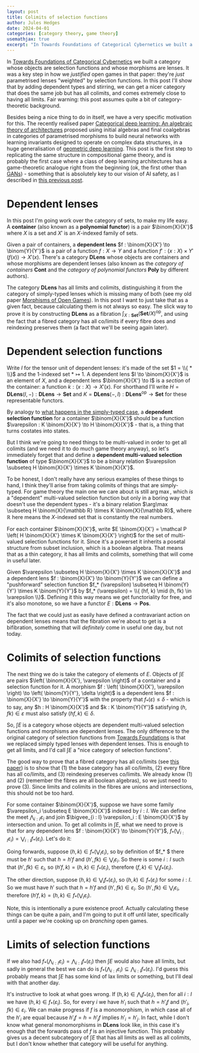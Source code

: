 ```yaml
---
layout: post
title: Colimits of selection functions
author: Jules Hedges
date: 2024-04-01
categories: [category theory, game theory]
usemathjax: true 
excerpt: "In Towards Foundations of Categorical Cybernetics we built a category whose objects are selection functions and whose morphisms are lenses. It was a key step in how we justified open games in that paper: they're just parametrised lenses weighted by selection functions. In this post I'll show that by adding dependent types and stirring, we can get a nicer category that does the same job but has all colimits, and comes extremely close to having all limits. Fair warning: this post assumes quite a bit of category-theoretic background."
---
```


In [Towards Foundations of Categorical Cybernetics](https://arxiv.org/abs/2105.06332) we built a category whose objects are selection functions and whose morphisms are lenses. It was a key step in how we *justified* open games in that paper: they're *just* parametrised lenses "weighted" by selection functions. In this post I'll show that by adding dependent types and stirring, we can get a nicer category that does the same job but has all colimits, and comes extremely close to having all limits. Fair warning: this post assumes quite a bit of category-theoretic background.

Besides being a nice thing to do in itself, we have a very specific motivation for this. The recently realised paper [Categorical deep learning: An algebraic theory of architectures](https://arxiv.org/abs/2402.15332) proposed using initial algebras and final coalgebras in categories of parametrised morphisms to build neural networks with learning invariants designed to operate on complex data structures, in a huge generalisation of [geometric deep learning](https://geometricdeeplearning.com/). This post is the first step to replicating the same structure in compositional game theory, and is probably the first case where a class of deep learning architectures has a game-theoretic analogue right from the beginning (ok, the first other than [GANs](https://en.wikipedia.org/wiki/Generative_adversarial_network)) - something that is absolutely key to our vision of AI safety, as I described in [this previous post](https://cybercat.institute/2024/03/18/learning-invariant-preferences/).

# Dependent lenses

In this post I'm going work over the category of sets, to make my life easy. A **container** (also known as a **polynomial functor**) is a pair $\binom{X}{X'}$ where $X$ is a set and $X'$ is an $X$-indexed family of sets.

Given a pair of containers, a **dependent lens** $f : \binom{X}{X'} \to \binom{Y}{Y'}$ is a pair of a function $f : X \to Y$ and a function $f' : (x : X) \times Y' (f (x)) \to X' (x)$. There's a category $\mathbf{DLens}$ whose objects are containers and whose morphisms are dependent lenses (also known as the *category of containers* $\mathbf{Cont}$ and the *category of polynomial functors* $\mathbf{Poly}$ by different authors).

The category $\mathbf{DLens}$ has all limits and colimits, distinguishing it from the category of simply-typed lenses which is missing many of both (see my old paper [Morphisms of Open Games](https://arxiv.org/abs/1711.07059)). In this post I want to just take that as a given fact, because calculating them is not always so easy. The slick way to prove it is by constructing $\mathbf{DLens}$ as a fibration $\int_{X : \mathbf{Set}} \left( \mathbf{Set} / X \right)^\mathrm {op}$, and using the fact that a fibred category has all co/limits if every fibre does and reindexing preserves them (a fact that we'll be seeing again later).

# Dependent selection functions

Write $I$ for the tensor unit of dependent lenses: it's made of the set $1 = \\{ * \\}$ and the $1$-indexed set $* \mapsto 1$. A dependent lens $I \to \binom{X}{X'}$ is an element of $X$, and a dependent lens $\binom{X}{X'} \to I$ is a *section* of the container: a function $k : (x : X) \to X' (x)$. For shorthand I'll write $H = \mathbf{DLens} (I, -) : \mathbf{DLens} \to \mathbf{Set}$ and $K = \mathbf{DLens} (-, I) : \mathbf{DLens}^\mathrm{op} \to \mathbf{Set}$ for these representable functors.

By analogy to [what happens in the simply-typed case](https://julesh.com/2021/03/30/selection-functions-and-lenses/), a **dependent selection function** for a container $\binom{X}{X'}$ should be a function $\varepsilon : K \binom{X}{X'} \to H \binom{X}{X'}$ - that is, a thing that turns costates into states.

But I think we're going to need things to be multi-valued in order to get all colimits (and we need it to do much game theory anyway), so let's immediately forget that and define a **dependent multi-valued selection function** of type $\binom{X}{X'}$ to be a binary relation $\varepsilon \subseteq H \binom{X}{X'} \times K \binom{X}{X'}$.

To be honest, I don't really have any serious examples of these things to hand, I think they'll arise from taking colimits of things that are simply-typed. For game theory the main one we care about is still $\arg\max$, which *is* a "dependent" multi-valued selection function but only in a boring way that doesn't use the dependent types - it's a binary relation $\arg\max \subseteq H \binom{X}{\mathbb R} \times K \binom{X}{\mathbb R}$, where $\mathbb R$ here means the $X$-indexed set that is constantly the real numbers.

For each container $\binom{X}{X'}$, write $E \binom{X}{X'} = \mathcal P \left( H \binom{X}{X'} \times K \binom{X}{X'} \right)$ for the set of multi-valued selection functions for it. Since it's a powerset it inherits a posetal structure from subset inclusion, which is a boolean algebra. That means that as a thin category, it has all limits and colimits, something that will come in useful later.

Given $\varepsilon \subseteq H \binom{X}{X'} \times K \binom{X}{X'}$ and a dependent lens $f : \binom{X}{X'} \to \binom{Y}{Y'}$ we can define a "pushforward" selection function $f_* (\varepsilon) \subseteq H \binom{Y}{Y'} \times K \binom{Y}{Y'}$ by $f_* (\varepsilon) = \\{ (hf, k) \mid (h, fk) \in \varepsilon \\}$. Defining it this way means we get functoriality for free, and it's also monotone, so we have a functor $E : \mathbf{DLens} \to \mathbf{Pos}$.

The fact that we could just as easily have defined a contravariant action on dependent lenses means that the fibration we're about to get is a bifibration, something that will *definitely* come in useful one day, but not today.

# Colimits of selection functions

The next thing we do is take the category of elements of $E$. Objects of $\int E$ are pairs $\left( \binom{X}{X'}, \varepsilon \right)$ of a container and a selection function for it. A morphism $f : \left( \binom{X}{X'}, \varepsilon \right) \to \left( \binom{Y}{Y'}, \delta \right)$ is a dependent lens $f : \binom{X}{X'} \to \binom{Y}{Y'}$ with the property that $f_* (\varepsilon) \leq \delta$ - which is to say, any $h : H \binom{X}{X'}$ and $k : K \binom{Y}{Y'}$ satisfying $(h, fk) \in \varepsilon$ must also satisfy $(hf, k) \in \delta$.

So, $\int E$ is a category whose objects are dependent multi-valued selection functions and morphisms are dependent lenses. The only difference to the original category of selection functions from [Towards Foundations](https://arxiv.org/abs/2105.06332) is that we replaced simply typed lenses with dependent lenses. This is enough to get all limits, and I'd call $\int E$ a "nice category of selection functions".

The good way to prove that a fibred category has all co/limits (see [this paper](https://arxiv.org/abs/1801.02927)) is to show that (1) the base category has all co/limits, (2) every fibre has all co/limits, and (3) reindexing preserves co/limits. We already know (1) and (2) (remember the fibres are all boolean algebras), so we just need to prove (3). Since limits and colimits in the fibres are unions and intersections, this should not be too hard.

For some container $\binom{X}{X'}$, suppose we have some family $\varepsilon_i \subseteq E \binom{X}{X'}$ indexed by $i : I$. We can define the meet $\bigwedge_{i : I} \varepsilon_i$ and join $\bigvee_{i : I} \varepsilon_i : E \binom{X}{X'}$ by intersection and union. To get all colimits in $\int E$, what we need to prove is that for any dependent lens $f : \binom{X}{X'} \to \binom{Y}{Y'}$, $f_* \left( \bigvee_{i : I} \varepsilon_i \right) = \bigvee_{i : I} f_* (\varepsilon_i)$. Let's do it:

Going forwards, suppose $(h, k) \in f_* \left( \bigvee_i \varepsilon_i \right)$, so by definition of $f_* $ there must be $h'$ such that $h = h'f$ and $(h', fk) \in \bigvee_i \varepsilon_i$. So there is some $i : I$ such that $(h', fk) \in \varepsilon_i$, so $(h'f, k) = (h, k) \in f_* (\varepsilon_i)$, therefore $(f, k) \in \bigvee_i f_* (\varepsilon_i)$.

The other direction, suppose $(h, k) \in \bigvee_i f_* (\varepsilon_i)$, so $(h, k) \in f_* (\varepsilon_i)$ for some $i : I$. So we must have $h'$ such that $h = h'f$ and $(h', fk) \in \varepsilon_i$. So $(h', fk) \in \bigvee_i \varepsilon_i$, therefore $(h'f, k) = (h, k) \in f_* \left( \bigvee_i \varepsilon_i \right)$.

Note, this is intentionally a pure existence proof. Actually calculating these things can be quite a pain, and I'm going to put it off until later, specifically until a paper we're cooking up on *branching* open games.

# Limits of selection functions

If we also had $f_* \left( \bigwedge_{i : I} \varepsilon_i \right) = \bigwedge_{i : I} f_* (\varepsilon_i)$ then $\int E$ would also have all limits, but sadly in general the best we can do is $f_* \left( \bigwedge_{i : I} \varepsilon_i \right) \subseteq \bigwedge_{i : I} f_* (\varepsilon_i)$. I'd guess this probably means that $\int E$ has some kind of lax limits or something, but I'll deal with that another day.

It's instructive to look at what goes wrong. If $(h, k) \in \bigwedge_i f_* (\varepsilon_i)$, then for all $i : I$ we have $(h, k) \in f_* (\varepsilon_i)$. So, for every $i$ we have $h'_i$ such that $h = h'_i f$ and $(h'_i, fk) \in \varepsilon_i$. We can make progress if $f$ is a monomorphism, in which case all of the $h'_i$ are equal because $h'_i f = h = h'_j f$ implies $h'_i = h'_j$. In fact, while I don't know what general monomorphisms in $\mathbf{DLens}$ look like, in this case it's enough that the forwards pass of $f$ is an injective function. This probably gives us a decent subcategory of $\int E$ that has all limits as well as all colimits, but I don't know whether that category will be useful for anything.

